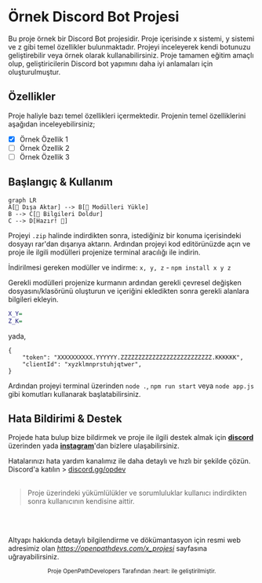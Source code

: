 # Örnek Discord Bot Projesi

Bu proje örnek bir Discord Bot projesidir. Proje içerisinde x sistemi, y sistemi ve z gibi temel özellikler bulunmaktadır. Projeyi inceleyerek kendi botunuzu geliştirebilir veya örnek olarak kullanabilirsiniz. Proje tamamen eğitim amaçlı olup, geliştiricilerin Discord bot yapımını daha iyi anlamaları için oluşturulmuştur.

## Özellikler
Proje haliyle bazı temel özellikleri içermektedir. Projenin temel özelliklerini aşağıdan inceleyebilirsiniz;
- [x] Örnek Özellik 1
- [ ] Örnek Özellik 2
- [ ] Örnek Özellik 3

## Başlangıç & Kullanım

```mermaid
graph LR
A[📲 Dışa Aktar] --> B[💾 Modülleri Yükle]
B --> C[📝 Bilgileri Doldur]
C --> D[Hazır! 🎉]
```


Projeyi ``.zip`` halinde indirdikten sonra, istediğiniz bir konuma içerisindeki dosyayı rar'dan dışarıya aktarın. Ardından projeyi kod editörünüzde açın ve proje ile ilgili modülleri projenize terminal aracılığı ile indirin.

İndirilmesi gereken modüller ve indirme: ``x, y, z`` - ``npm install x y z``

Gerekli modülleri projenize kurmanın ardından gerekli çevresel değişken dosyasını/klasörünü oluşturun ve içeriğini ekledikten sonra gerekli alanlara bilgileri ekleyin.

```dot
X_Y=
Z_K=
```
yada,
```
{
    "token": "XXXXXXXXXX.YYYYYY.ZZZZZZZZZZZZZZZZZZZZZZZZZZ.KKKKKK",
    "clientId": "xyzklmnprstuhjqtwer",
}
```

Ardından projeyi terminal üzerinden ``node .``, ``npm run start`` veya ``node app.js`` gibi komutları kullanarak başlatabilirsiniz.

## Hata Bildirimi & Destek

Projede hata bulup bize bildirmek ve proje ile ilgili destek almak için **[discord](https://discord.gg/opdev)** üzerinden yada **[instagram](https://instagram.com/openpathdevelopers)**'dan bizlere ulaşabilirsiniz.

Hatalarınızı hata yardım kanalımız ile daha detaylı ve hızlı bir şekilde çözün. Discord'a katılın > [discord.gg/opdev](https://discord.gg/opdev)
<br>
<br>
> Proje üzerindeki yükümlülükler ve sorumluluklar kullanıcı indirdikten sonra kullanıcının kendisine aittir.
<br>
<br>

Altyapı hakkında detaylı bilgilendirme ve dökümantasyon için resmi web adresimiz olan *<https://openpathdevs.com/x_projesi>* sayfasına uğrayabilirsiniz.

<div align="center">
    <sub>Proje OpenPathDevelopers Tarafından :heart: ile geliştirilmiştir.</sub>
</div>
